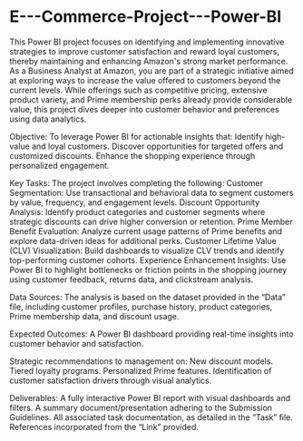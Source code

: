 # E---Commerce-Project---Power-BI
This Power BI project focuses on identifying and implementing innovative strategies to improve customer satisfaction and reward loyal customers, thereby maintaining and enhancing Amazon's strong market performance. As a Business Analyst at Amazon, you are part of a strategic initiative aimed at exploring ways to increase the value offered to customers beyond the current levels. While offerings such as competitive pricing, extensive product variety, and Prime membership perks already provide considerable value, this project dives deeper into customer behavior and preferences using data analytics.

Objective:
To leverage Power BI for actionable insights that:
Identify high-value and loyal customers.
Discover opportunities for targeted offers and customized discounts.
Enhance the shopping experience through personalized engagement.

Key Tasks:
The project involves completing the following:
Customer Segmentation: Use transactional and behavioral data to segment customers by value, frequency, and engagement levels.
Discount Opportunity Analysis: Identify product categories and customer segments where strategic discounts can drive higher conversion or retention.
Prime Member Benefit Evaluation: Analyze current usage patterns of Prime benefits and explore data-driven ideas for additional perks.
Customer Lifetime Value (CLV) Visualization: Build dashboards to visualize CLV trends and identify top-performing customer cohorts.
Experience Enhancement Insights: Use Power BI to highlight bottlenecks or friction points in the shopping journey using customer feedback, returns data, and clickstream analysis.

Data Sources:
The analysis is based on the dataset provided in the “Data” file, including customer profiles, purchase history, product categories, Prime membership data, and discount usage.

Expected Outcomes:
A Power BI dashboard providing real-time insights into customer behavior and satisfaction.

Strategic recommendations to management on:
New discount models.
Tiered loyalty programs.
Personalized Prime features.
Identification of customer satisfaction drivers through visual analytics.

Deliverables:
A fully interactive Power BI report with visual dashboards and filters.
A summary document/presentation adhering to the Submission Guidelines.
All associated task documentation, as detailed in the “Task” file.
References incorporated from the “Link” provided.

